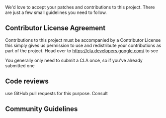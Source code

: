 We'd love to accept your patches and contributions to this project. There are
just a few small guidelines you need to follow.
## Contributor License Agreement
Contributions to this project must be accompanied by a Contributor License
this simply gives us permission to use and redistribute your contributions as
part of the project. Head over to <https://cla.developers.google.com/> to see

You generally only need to submit a CLA once, so if you've already submitted one
## Code reviews

use GitHub pull requests for this purpose. Consult

## Community Guidelines
